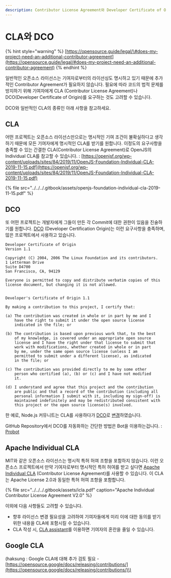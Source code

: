 ```yaml
---
description: Contributor License Agreement와 Developer Certificate of Origin
---
```


# CLA와 DCO

{% hint style="warning" %}
[https://opensource.guide/legal/\#does-my-project-need-an-additional-contributor-agreement](https://opensource.guide/legal/#does-my-project-need-an-additional-contributor-agreement)
{% endhint %}

일반적인 오픈소스 라이선스는 기여자로부터의 라이선싱도 명시하고 있기 때문에 추가적인 Contributor Agreement가 필요하지 않습니다. 필요에 따라 코드의 법적 문제를 방지하기 위해 기여자에게 CLA \(Contributor License Agreement\)나 DCO\(Developer Certificate of Origin\)를 요구하는 것도 고려할 수 있습니다. 

DCO와 일반적인 CLA의 종류인 아래 사항을 참고하세요. 

## CLA

어떤 프로젝트는 오픈소스 라이선스만으로는 명시적인 기여 조건이 불확실하다고 생각하기 때문에 모든 기여자에게 명시적인 CLA를 받기를 원합니다. 이정도의 요구사항을 충족할 수 있는 간결한 CLA\(Contributor License Agreement\)로 OpenJS의 Individual CLA를 참고할 수 있습니다. : [https://openjsf.org/wp-content/uploads/sites/84/2019/11/OpenJS-Foundation-Individual-CLA-2019-11-15.pdf](https://openjsf.org/wp-content/uploads/sites/84/2019/11/OpenJS-Foundation-Individual-CLA-2019-11-15.pdf)

{% file src="../../../.gitbook/assets/openjs-foundation-individual-cla-2019-11-15.pdf" %}

## DCO

또 어떤 프로젝트는 개발자에게 그들이 만든 각 Commit에 대한 권한이 있음을 진술하기를 원합니다. [DCO](https://developercertificate.org/) \(Developer Certification Origin\)는 이런 요구사항을 충족하며, 많은 프로젝트에서 사용하고 있습니다. 

```text
Developer Certificate of Origin
Version 1.1

Copyright (C) 2004, 2006 The Linux Foundation and its contributors.
1 Letterman Drive
Suite D4700
San Francisco, CA, 94129

Everyone is permitted to copy and distribute verbatim copies of this
license document, but changing it is not allowed.


Developer's Certificate of Origin 1.1

By making a contribution to this project, I certify that:

(a) The contribution was created in whole or in part by me and I
    have the right to submit it under the open source license
    indicated in the file; or

(b) The contribution is based upon previous work that, to the best
    of my knowledge, is covered under an appropriate open source
    license and I have the right under that license to submit that
    work with modifications, whether created in whole or in part
    by me, under the same open source license (unless I am
    permitted to submit under a different license), as indicated
    in the file; or

(c) The contribution was provided directly to me by some other
    person who certified (a), (b) or (c) and I have not modified
    it.

(d) I understand and agree that this project and the contribution
    are public and that a record of the contribution (including all
    personal information I submit with it, including my sign-off) is
    maintained indefinitely and may be redistributed consistent with
    this project or the open source license(s) involved.
```

한 예로, Node.js 커뮤니트는 CLA를 사용하다가 [DCO](https://github.com/nodejs/node/blob/master/CONTRIBUTING.md)로 [변경](https://nodejs.org/en/blog/uncategorized/notes-from-the-road/#easier-contribution)하였습니다. 

GitHub Repository에서 DCO를 자동화하는 간단한 방법은 Bot을 이용하는겁니다.  : [Probot](https://github.com/probot/dco)

## Apache Individual CLA

MIT와 같은 오픈소스 라이선스는 명시적 특허 허여 조항을 포함하지 않습니다. 이런 오픈소스 프로젝트에서 만약 기여자로부터 명시적인 특허 허여를 받고 싶다면 [Apache Individual CLA](https://www.apache.org/licenses/icla.pdf) \(Contributor License Agreement\)를 사용할 수 있습니다. 이 CLA는 Apache License 2.0과 동일한 특허 허여 조항을 포함합니다. 

{% file src="../../../.gitbook/assets/icla.pdf" caption="Apache Individual Contributor License Agreement V2.0" %}

이외에 다음 사항들도 고려할 수 있습니다. 

* 향후 라이선스 변경 필요성을 고려하여 기여자들에게 미리 이에 대한 동의를 받기 위한 내용을 CLA에 포함시킬 수 있습니다. 
* CLA 작성 시, [CLA assistant](https://github.com/cla-assistant/cla-assistant)를 이용하면 기여자의 혼란을 줄일 수 있습니다. 

## Google CLA

\(haksung : Google CLA에 대해 추가 검토 필요 - [https://opensource.google/docs/releasing/contributions/](https://opensource.google/docs/releasing/contributions/)\)

